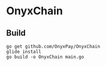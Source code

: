 # OnyxChain

## Build

~~~
go get github.com/OnyxPay/OnyxChain
glide install
go build -o OnyxChain main.go
~~~